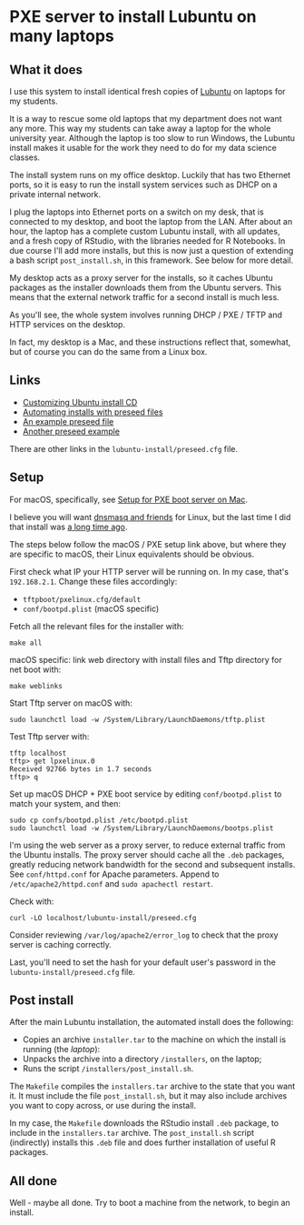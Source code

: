 # PXE server to install Lubuntu on many laptops

## What it does

I use this system to install identical fresh copies of
[Lubuntu](https://lubuntu.me/) on laptops for my students.

It is a way to rescue some old laptops that my department does not want any
more. This way my students can take away a laptop for the whole university
year.  Although the laptop is too slow to run Windows, the Lubuntu install
makes it usable for the work they need to do for my data science classes.

The install system runs on my office desktop. Luckily that has two Ethernet
ports, so it is easy to run the install system services such as DHCP on
a private internal network.

I plug the laptops into Ethernet ports on a switch on my desk, that is
connected to my desktop, and boot the laptop from the LAN.  After about an
hour, the laptop has a complete custom Lubuntu install, with all updates, and
a fresh copy of RStudio, with the libraries needed for R Notebooks.  In due
course I'll add more installs, but this is now just a question of extending
a bash script `post_install.sh`, in this framework.  See below for more detail.

My desktop acts as a proxy server for the installs, so it caches Ubuntu
packages as the installer downloads them from the Ubuntu servers.  This means
that the external network traffic for a second install is much less.

As you'll see, the whole system involves running DHCP / PXE / TFTP and HTTP
services on the desktop.

In fact, my desktop is a Mac, and these instructions reflect that, somewhat,
but of course you can do the same from a Linux box.

## Links

* [Customizing Ubuntu install
  CD](https://help.ubuntu.com/community/InstallCDCustomization)
* [Automating installs with preseed
  files](https://help.ubuntu.com/lts/installation-guide/amd64/apb.html)
* [An example preseed
  file](https://github.com/core-process/linux-unattended-installation/blob/master/ubuntu/18.04/custom/preseed.cfg)
* [Another preseed
  example](https://f-o.org.uk/2017/automating-debian-installation-using-preseeding.html)

There are other links in the `lubuntu-install/preseed.cfg` file.

## Setup

For macOS, specifically, see [Setup for PXE boot server on
Mac](http://hints.macworld.com/article.php?story=20130625164022823).

I believe you will want [dnsmasq and
friends](https://blogging.dragon.org.uk/howto-setup-a-pxe-server-with-dnsmasq/)
for Linux, but the last time I did that install was [a long time
ago](https://web.archive.org/web/20050404192431/http://dynevor.hopto.org:80/linuxiste/10p1/x40_mandrake_10p1.html#tocref10).

The steps below follow the macOS / PXE setup link above, but where they are
specific to macOS, their Linux equivalents should be obvious.

First check what IP your HTTP server will be running on.  In my case, that's
`192.168.2.1`.  Change these files accordingly:

* `tftpboot/pxelinux.cfg/default`
* `conf/bootpd.plist` (macOS specific)

Fetch all the relevant files for the installer with:

```
make all
```

macOS specific: link web directory with install files and Tftp directory for net boot with:

```
make weblinks
```

Start Tftp server on macOS with:

```
sudo launchctl load -w /System/Library/LaunchDaemons/tftp.plist
```

Test Tftp server with:

```
tftp localhost
tftp> get lpxelinux.0
Received 92766 bytes in 1.7 seconds
tftp> q
```

Set up macOS DHCP + PXE boot service by editing `conf/bootpd.plist` to match
your system, and then:

```
sudo cp confs/bootpd.plist /etc/bootpd.plist
sudo launchctl load -w /System/Library/LaunchDaemons/bootps.plist
```

I'm using the web server as a proxy server, to reduce external traffic from the
Ubuntu installs.  The proxy server should cache all the `.deb` packages,
greatly reducing network bandwidth for the second and subsequent installs. See
`conf/httpd.conf` for Apache parameters.  Append to `/etc/apache2/httpd.conf`
and `sudo apachectl restart`.

Check with:

```
curl -LO localhost/lubuntu-install/preseed.cfg
```

Consider reviewing `/var/log/apache2/error_log` to check that the proxy server
is caching correctly.

Last, you'll need to set the hash for your default user's password in the
`lubuntu-install/preseed.cfg` file.

## Post install

After the main Lubuntu installation, the automated install does the following:

* Copies an archive `installer.tar` to the machine on which the install is
  running (the *laptop*):
* Unpacks the archive into a directory `/installers`, on the laptop;
* Runs the script `/installers/post_install.sh`.

The `Makefile` compiles the `installers.tar` archive to the state that you want
it.   It must include the file `post_install.sh`, but it may also include
archives you want to copy across, or use during the install.

In my case, the `Makefile` downloads the RStudio install `.deb` package, to
include in the `installers.tar` archive.  The `post_install.sh` script
(indirectly) installs this `.deb` file and does further installation of useful
R packages.

## All done

Well - maybe all done.  Try to boot a machine from the network, to begin an
install.

